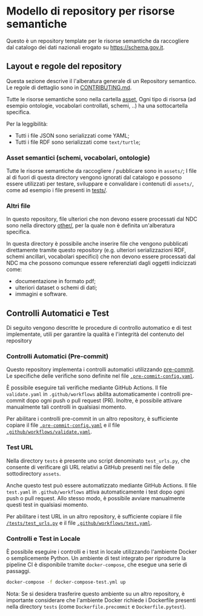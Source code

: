 # Modello di repository per risorse semantiche

Questo è un repository template per le risorse semantiche da raccogliere
dal catalogo dei dati nazionali erogato su https://schema.gov.it.

## Layout e regole del repository

Questa sezione descrive il l'alberatura generale di un
Repository semantico.
Le regole di dettaglio sono in [CONTRIBUTING.md](CONTRIBUTING.md).

Tutte le risorse semantiche sono nella cartella [asset](assets/),
Ogni tipo di risorsa (ad esempio ontologie, vocabolari controllati, schemi, ..)
ha una sottocartella specifica.

Per la leggibilità:

- Tutti i file JSON sono serializzati come YAML;
- Tutti i file RDF sono serializzati come  `text/turtle`;

### Asset semantici (schemi, vocabolari, ontologie)

Tutte le risorse semantiche da raccogliere / pubblicare sono in `assets/`;
I file al di fuori di questa directory vengono ignorati dal catalogo
e possono essere utilizzati per testare, sviluppare e convalidare i contenuti di  `assets/`,
come ad esempio i file presenti in [tests/](tests/).

### Altri file

In questo repository, file ulteriori che non devono essere processati
dal NDC sono nella directory [other/](other/), per la quale non è definita
un'alberatura specifica.

In questa directory è possibile anche inserire file che vengono pubblicati
direttamente tramite questo repository (e.g. ulteriori serializzazioni RDF,
schemi ancillari, vocabolari specifici) che non devono essere processati
dal NDC ma che possono comunque essere referenziati dagli oggetti indicizzati
come:

- documentazione in formato pdf;
- ulteriori dataset o schemi di dati;
- immagini e software.



## Controlli Automatici e Test

Di seguito vengono descritte le procedure di controllo automatico e di test implementate, utili per garantire la qualità e l'integrità del contenuto del repository

### Controlli Automatici (Pre-commit)

Questo repository implementa i controlli automatici utilizzando [pre-commit](https://pre-commit.com/). Le specifiche delle verifiche sono definite nel file [`.pre-commit-config.yaml`](.pre-commit-config.yaml).

È possibile eseguire tali verifiche mediante GitHub Actions. Il file `validate.yaml` in `.github/workflows` abilita automaticamente i controlli pre-commit dopo ogni push o pull request (PR). Inoltre, è possibile attivare manualmente tali controlli in qualsiasi momento.

Per abilitare i controlli pre-commit in un altro repository, è sufficiente copiare il file [`.pre-commit-config.yaml`](.pre-commit-config.yaml) e il file [`.github/workflows/validate.yaml`](.github/workflows/validate.yaml).

### Test URL

Nella directory `tests` è presente uno script denominato `test_urls.py`, che consente di verificare gli URL relativi a GitHub presenti nei file delle sottodirectory `assets`.

Anche questo test può essere automatizzato mediante GitHub Actions. Il file `test.yaml` in `.github/workflows` attiva automaticamente i test dopo ogni push o pull request. Allo stesso modo, è possibile avviare manualmente questi test in qualsiasi momento.

Per abilitare i test URL in un altro repository, è sufficiente copiare il file [`/tests/test_urls.py`](/tests/test_urls.py) e il file [`.github/workflows/test.yaml`](.github/workflows/test.yaml).

### Controlli e Test in Locale

È possibile eseguire i controlli e i test in locale utilizzando l'ambiente Docker o semplicemente Python. Un ambiente di test integrato per riprodurre la pipeline CI è disponibile tramite `docker-compose`, che esegue una serie di passaggi.

```bash
docker-compose -f docker-compose-test.yml up
```

Nota: Se si desidera trasferire questo ambiente su un altro repository, è importante considerare che l'ambiente Docker richiede i Dockerfile presenti nella directory `tests` (come `Dockerfile.precommit` e `Dockerfile.pytest`).

